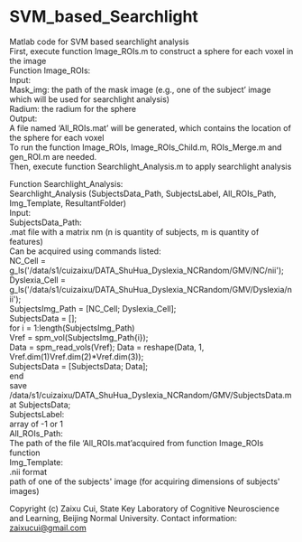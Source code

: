 # SVM_based_Searchlight
Matlab code for SVM based searchlight analysis  
First, execute function Image_ROIs.m to construct a sphere for each voxel in the image  
Function Image_ROIs:  
Input:  
Mask_img: the path of the mask image (e.g., one of the subject’ image which will be used for searchlight analysis)  
Radium: the radium for the sphere  
Output:  
A file named ‘All_ROIs.mat’ will be generated, which contains the location of the sphere for each voxel  
To run the function Image_ROIs, Image_ROIs_Child.m, ROIs_Merge.m and gen_ROI.m are needed.  
Then, execute function Searchlight_Analysis.m to apply searchlight analysis  
  
        
Function Searchlight_Analysis:  
Searchlight_Analysis (SubjectsData_Path, SubjectsLabel, All_ROIs_Path, Img_Template, ResultantFolder)  
Input:  
SubjectsData_Path:  
.mat file with a matrix nm (n is quantity of subjects, m is quantity of features)  
Can be acquired using commands listed:  
NC_Cell = g_ls('/data/s1/cuizaixu/DATA_ShuHua_Dyslexia_NCRandom/GMV/NC/nii');  
Dyslexia_Cell = g_ls('/data/s1/cuizaixu/DATA_ShuHua_Dyslexia_NCRandom/GMV/Dyslexia/nii');  
SubjectsImg_Path = [NC_Cell; Dyslexia_Cell];  
SubjectsData = [];  
for i = 1:length(SubjectsImg_Path)  
Vref = spm_vol(SubjectsImg_Path{i});  
Data = spm_read_vols(Vref); Data = reshape(Data, 1, Vref.dim(1)Vref.dim(2)*Vref.dim(3));  
SubjectsData = [SubjectsData; Data];  
end  
save /data/s1/cuizaixu/DATA_ShuHua_Dyslexia_NCRandom/GMV/SubjectsData.mat SubjectsData;  
SubjectsLabel:  
array of -1 or 1  
All_ROIs_Path:  
The path of the file ‘All_ROIs.mat’acquired from function Image_ROIs function  
Img_Template:  
.nii format  
path of one of the subjects' image (for acquiring dimensions of subjects' images)  
  
Copyright (c) Zaixu Cui, State Key Laboratory of Cognitive Neuroscience and Learning, Beijing Normal University.
Contact information: zaixucui@gmail.com
